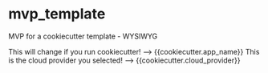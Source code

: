 # mvp_template
MVP for a cookiecutter template - WYSIWYG

This will change if you run cookiecutter! --> {{cookiecutter.app_name}}
This is the cloud provider you selected!  --> {{cookiecutter.cloud_provider}}
